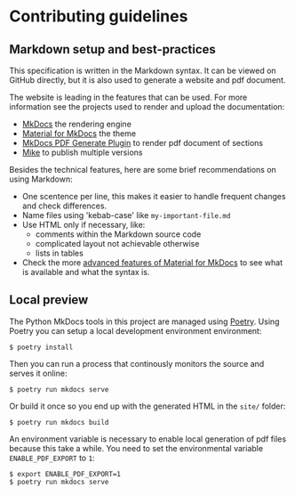 # Contributing guidelines

## Markdown setup and best-practices

This specification is written in the Markdown syntax.
It can be viewed on GitHub directly, but it is also used to generate a website and pdf document.

The website is leading in the features that can be used.
For more information see the projects used to render and upload the documentation:

- [MkDocs](https://www.mkdocs.org/) the rendering engine
- [Material for MkDocs](https://squidfunk.github.io/mkdocs-material/) the theme
- [MkDocs PDF Generate Plugin](https://isolveit.github.io/mkdocs-pdf-generate/) to render pdf document of sections
- [Mike](https://github.com/jimporter/mike) to publish multiple versions

Besides the technical features, here are some brief recommendations on using Markdown:

- One scentence per line, this makes it easier to handle frequent changes and check differences.
- Name files using 'kebab-case' like `my-important-file.md`
- Use HTML only if necessary, like:
  - comments within the Markdown source code
  - complicated layout not achievable otherwise
  - lists in tables
- Check the more [advanced features of Material for MkDocs](https://squidfunk.github.io/mkdocs-material/reference/) to see what is available and what the syntax is.

## Local preview

The Python MkDocs tools in this project are managed using [Poetry](https://python-poetry.org/).
Using Poetry you can setup a local development environment environment:

```
$ poetry install
```

Then you can run a process that continously monitors the source and serves it online:

```
$ poetry run mkdocs serve
```

Or build it once so you end up with the generated HTML in the `site/` folder:

```
$ poetry run mkdocs build
```

An environment variable is necessary to enable local generation of pdf files because this take a while.
You need to set the environmental variable `ENABLE_PDF_EXPORT` to `1`:

```
$ export ENABLE_PDF_EXPORT=1
$ poetry run mkdocs serve
```
